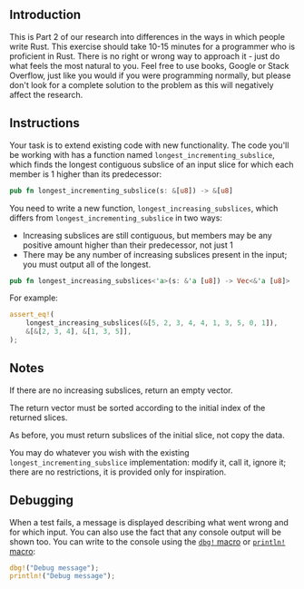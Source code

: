 ## Introduction

This is Part 2 of our research into differences in the ways in which people write Rust. This exercise should take 10-15 minutes for a programmer who is proficient in Rust. There is no right or wrong way to approach it - just do what feels the most natural to you. Feel free to use books, Google or Stack Overflow, just like you would if you were programming normally, but please don't look for a complete solution to the problem as this will negatively affect the research.

## Instructions

Your task is to extend existing code with new functionality. The code you'll be working with has a function named `longest_incrementing_subslice`, which finds the longest contiguous subslice of an input slice for which each member is 1 higher than its predecessor:

```rust
pub fn longest_incrementing_subslice(s: &[u8]) -> &[u8]
```

You need to write a new function, `longest_increasing_subslices`, which differs from `longest_incrementing_subslice` in two ways:

- Increasing subslices are still contiguous, but members may be any positive amount higher than their predecessor, not just 1
- There may be any number of increasing subslices present in the input; you must output all of the longest.

```rust
pub fn longest_increasing_subslices<'a>(s: &'a [u8]) -> Vec<&'a [u8]>
```

For example:

```rust
assert_eq!(
    longest_increasing_subslices(&[5, 2, 3, 4, 4, 1, 3, 5, 0, 1]),
    &[&[2, 3, 4], &[1, 3, 5]],
);
```

## Notes

If there are no increasing subslices, return an empty vector.

The return vector must be sorted according to the initial index of the returned slices.

As before, you must return subslices of the initial slice, not copy the data.

You may do whatever you wish with the existing `longest_incrementing_subslice` implementation: modify it, call it, ignore it; there are no restrictions, it is provided only for inspiration.

## Debugging

When a test fails, a message is displayed describing what went wrong and for which input. You can also use the fact that any console output will be shown too. You can write to the console using the [`dbg!` macro](https://doc.rust-lang.org/std/macro.dbg.html) or [`println!` macro](https://doc.rust-lang.org/std/macro.println.html):

```rust
dbg!("Debug message");
println!("Debug message");
```
